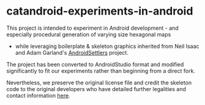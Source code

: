 # catandroid-experiments-in-android
This project is intended to experiment in Android development - and especially procedural generation of varying size hexagonal maps 
- while leveraging boilerplate & skeleton graphics inherited from Neil Isaac and Adam Garland's [AndroidSettlers](https://github.com/neilisaac/AndroidSettlers) project. 

The project has been converted to AndroidStudio format and modified significantly to fit our experiments rather than beginning from a direct fork.

Nevertheless, we preserve the original license file and credit the skeleton code to the original developers who have detailed further legalities
and contact information [here](https://github.com/neilisaac/AndroidSettlers).
